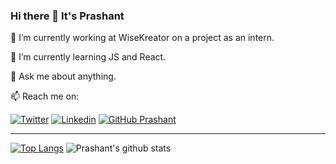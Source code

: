 ### Hi there 👋 It's Prashant 

🔭 I’m currently working at WiseKreator on a project as an intern.

🌱 I’m currently learning JS and React.

💬 Ask me about anything.

📫 Reach me on:

[![Twitter](https://img.shields.io/twitter/follow/Prashant8057152?style=social)](https://twitter.com/Prashant8057152/)  [![Linkedin](https://img.shields.io/badge/-LinkedIn-0073b1?style=social&logo=Linkedin&link=https://www.linkedin.com/in/prashantpandey9/)](https://www.linkedin.com/in/prashantpandey9/) [![GitHub Prashant](https://img.shields.io/github/followers/prashantpandey9?label=follow&style=social)](https://github.com/prashantpandey9)
_________________________________________________________________

 [![Top Langs](https://github-readme-stats.vercel.app/api/top-langs/?username=prashantpandey9&layout=compact)](https://github.com/prasahantpandey9/github-readme-stats)     ![Prashant's github stats](https://github-readme-stats.vercel.app/api?username=prashantpandey9&show_icons=true)
